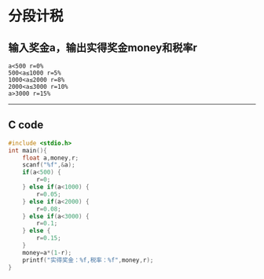 # 分段计税
## 输入奖金a，输出实得奖金money和税率r
```
a<500 r=0%
500<a≤1000 r=5%
1000<a≤2000 r=8%
2000<a≤3000 r=10%
a>3000 r=15%
```
---
## C code
```C
#include <stdio.h>
int main(){
    float a,money,r;
	scanf("%f",&a);
	if(a<500) {
		r=0;
	} else if(a<1000) {
		r=0.05;
	} else if(a<2000) {
		r=0.08;
	} else if(a<3000) {
		r=0.1;
	} else {
		r=0.15;
	}
	money=a*(1-r);
	printf("实得奖金：%f,税率：%f",money,r);
}
```
